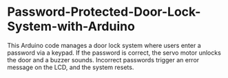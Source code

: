 # Password-Protected-Door-Lock-System-with-Arduino
This Arduino code manages a door lock system where users enter a password via a keypad. If the password is correct, the servo motor unlocks the door and a buzzer sounds. Incorrect passwords trigger an error message on the LCD, and the system resets.
